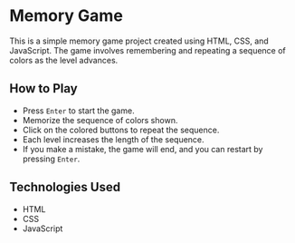 # Memory Game 

This is a simple memory game project created using HTML, CSS, and JavaScript. The game involves remembering and repeating a sequence of colors as the level advances.

## How to Play

- Press `Enter` to start the game.
- Memorize the sequence of colors shown.
- Click on the colored buttons to repeat the sequence.
- Each level increases the length of the sequence.
- If you make a mistake, the game will end, and you can restart by pressing `Enter`.

## Technologies Used
- HTML
- CSS
- JavaScript
